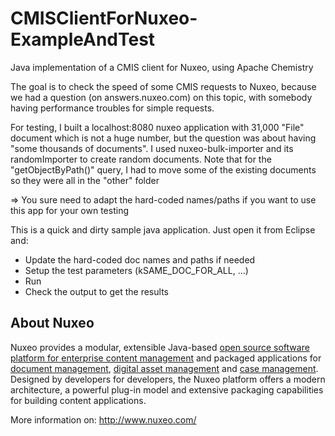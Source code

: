 CMISClientForNuxeo-ExampleAndTest
=================================

Java implementation of a CMIS client for Nuxeo, using Apache Chemistry

The goal is to check the speed of some CMIS requests to Nuxeo, because we had a question (on answers.nuxeo.com) on this topic, with somebody having performance troubles for simple requests.

For testing, I built a localhost:8080 nuxeo application with 31,000 "File" document which is not a huge number, but the question was about having "some thousands of documents". I used nuxeo-bulk-importer and its randomImporter to create random documents. Note that for the "getObjectByPath()" query, I had to move some of the existing documents so they were all in the "other" folder

=> You sure need to adapt the hard-coded names/paths if you want to use this app for your own testing

This is a quick and dirty sample java application. Just open it from Eclipse and:

* Update the hard-coded doc names and paths if needed
* Setup the test parameters (kSAME_DOC_FOR_ALL, ...)
* Run
* Check the output to get the results

## About Nuxeo

Nuxeo provides a modular, extensible Java-based [open source software platform for enterprise content management](http://www.nuxeo.com/en/products/ep) and packaged applications for [document management](http://www.nuxeo.com/en/products/document-management), [digital asset management](http://www.nuxeo.com/en/products/dam) and [case management](http://www.nuxeo.com/en/products/case-management). Designed by developers for developers, the Nuxeo platform offers a modern architecture, a powerful plug-in model and extensive packaging capabilities for building content applications.

More information on: <http://www.nuxeo.com/>

